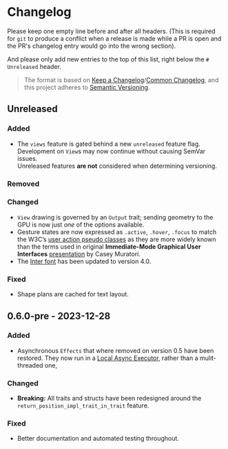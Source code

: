 # Changelog

Please keep one empty line before and after all headers. (This is required for `git` to produce a conflict when a release is made while a PR is open and the PR's changelog entry would go into the wrong section).

And please only add new entries to the top of this list, right below the `# Unreleased` header.

> The format is based on [Keep a Changelog](https://keepachangelog.com/en/1.1.0/)/[Common Changelog](https://common-changelog.org),
> and this project adheres to [Semantic Versioning](https://semver.org/spec/v2.0.0.html).



## Unreleased

### Added

- The `views` feature is gated behind a new `unreleased` feature flag. Development on `View`s may now continue without causing SemVar issues.  
  Unreleased features **are not** considered when determining versioning.

### Removed

### Changed

- `View` drawing is governed by an `Output` trait; sending geometry to the GPU is now just _one_ of the options available.
- Gesture states are now expressed as `.active`, `.hover`, `.focus` to match the W3C’s [user action pseudo classes](https://www.w3.org/TR/selectors-3/#the-user-action-pseudo-classes-hover-act) as they are more widely known than the terms used in original **Immediate-Mode Graphical User Interfaces**  [presentation](https://www.youtube.com/watch?v=Z1qyvQsjK5Y&t=731s) by Casey Muratori.
- The [Inter font](https://rsms.me/inter/) has been updated to version 4.0.

### Fixed

- Shape plans are cached for text layout.



## 0.6.0-pre - 2023-12-28

### Added

- Asynchronous `Effects` that where removed on version 0.5 have been restored. They now run in a [Local Async Executor](https://maciej.codes/2022-06-09-local-async.html), rather than a mulit-threaded one, 

### Changed

- **Breaking:** All traits and structs have been redesigned around the `return_position_impl_trait_in_trait` feature.

### Fixed

- Better documentation and automated testing throughout.

